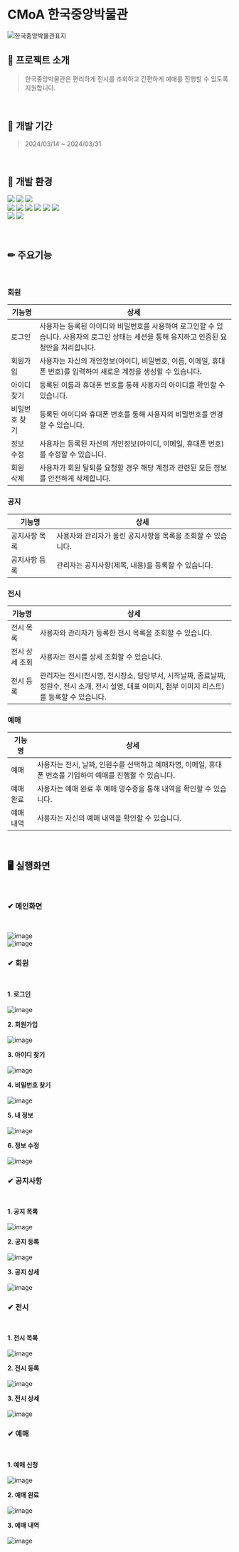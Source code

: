 CMoA 한국중앙박물관
============================
![한국중앙박물관표지](https://github.com/2311PublicDataWebApp/CMOAWEB/assets/152952334/c8b3c24c-f5cd-4153-b623-4d4f28182c29)
## 💬 프로젝트 소개
> 한국중앙박물관은 편리하게 전시를 조회하고 간편하게 예매를 진행할 수 있도록 지원합니다.

<br/>

## 📅 개발 기간
> 2024/03/14 ~ 2024/03/31

<br/>

## 🔧 개발 환경
<img src="https://img.shields.io/badge/Spring Boot-6DB33F?style=flat-square&logo=springboot&logoColor=white"/> <img src="https://img.shields.io/badge/Oracle-F80000?style=flat-square&logo=oracle&logoColor=white"/> <img src="https://img.shields.io/badge/VISUAL STUDIO CODE-007ACC?style=flat-square&logo=visualstudiocode&logoColor=white"/>
<br/><img src="https://img.shields.io/badge/JAVA-F80000?style=flat-square&logo=&logoColor=white"/> <img src="https://img.shields.io/badge/MyBatis-111111?style=flat-square&logo=&logoColor=white"/> <img src="https://img.shields.io/badge/HTML5-E34F26?style=flat-square&logo=html5&logoColor=white"/> <img src="https://img.shields.io/badge/CSS3-1572B6?style=flat-square&logo=css3&logoColor=white"/> <img src="https://img.shields.io/badge/JavaScript-F7DF1E?style=flat-square&logo=javascript&logoColor=white"/> <img src="https://img.shields.io/badge/Apache Maven-C71A36?style=flat-square&logo=apachemaven&logoColor=white"/>
<br/><img src="https://img.shields.io/badge/GitHub-181717?style=flat-square&logo=github&logoColor=white"/> <img src="https://img.shields.io/badge/Bootstrap-7952B3?style=flat-square&logo=bootstrap&logoColor=white"/>

<br/>

## ✏ 주요기능
<br/>

### 회원
|기능명|상세|
| ---- | -- |
| 로그인 | 사용자는 등록된 아이디와 비밀번호를 사용하여 로그인할 수 있습니다. 사용자의 로그인 상태는 세션을 통해 유지하고 인증된 요청만을 처리합니다. |
| 회원가입 | 사용자는 자신의 개인정보(아이디, 비밀번호, 이름, 이메일, 휴대폰 번호)를 입력하여 새로운 계정을 생성할 수 있습니다. |
| 아이디 찾기 | 등록된 이름과 휴대폰 번호를 통해 사용자의 아이디를 확인할 수 있습니다. |
| 비밀번호 찾기 | 등록된 아이디와 휴대폰 번호를 통해 사용자의 비밀번호를 변경할 수 있습니다. |
| 정보 수정 | 사용자는 등록된 자신의 개인정보(아이디, 이메일, 휴대폰 번호)를 수정할 수 있습니다. |
| 회원 삭제 | 사용자가 회원 탈퇴를 요청할 경우 해당 계정과 관련된 모든 정보를 안전하게 삭제합니다. |

### 공지
|기능명|상세|
| ---- | -- |
| 공지사항 목록 | 사용자와 관리자가 올린 공지사항을 목록을 조회할 수 있습니다. |
| 공지사항 등록 | 관리자는 공지사항(제목, 내용)을 등록할 수 있습니다. |

### 전시
|기능명|상세|
| ---- | -- |
| 전시 목록 | 사용자와 관리자가 등록한 전시 목록을 조회할 수 있습니다. |
| 전시 상세 조회 | 사용자는 전시를 상세 조회할 수 있습니다. |
| 전시 등록 | 관리자는 전시(전시명, 전시장소, 담당부서, 시작날짜, 종료날짜, 정원수, 전시 소개, 전시 설명, 대표 이미지, 첨부 이미지 리스트)를 등록할 수 있습니다. |

### 예매
|기능명|상세|
| ---- | -- |
| 예매 | 사용자는 전시, 날짜, 인원수를 선택하고 예매자명, 이메일, 휴대폰 번호를 기입하여 예매를 진행할 수 있습니다. |
| 예매 완료 | 사용자는 예매 완료 후 예매 영수증을 통해 내역을 확인할 수 있습니다. |
| 예매 내역 | 사용자는 자신의 예매 내역을 확인할 수 있습니다. |

<br/>

## 🖥 실행화면

<br/>

### ✔ 메인화면
<br/>

![image](https://github.com/2311PublicDataWebApp/CMOAWEB/assets/152952334/f94521f6-e270-45e4-9c75-a11654ead163)
<br/>
![image](https://github.com/2311PublicDataWebApp/CMOAWEB/assets/152952334/def5611c-9bbc-441d-ba43-f012244f22e3)

### ✔ 회원
<br/>

**1. 로그인** <br/><br/>
![image](https://github.com/2311PublicDataWebApp/CMOAWEB/assets/152952334/b255dc05-cdcd-4103-b696-0b5f3e53fb8f)

**2. 회원가입** <br/><br/>
![image](https://github.com/2311PublicDataWebApp/CMOAWEB/assets/152952334/84e6d746-98a4-46fd-97f0-15925324b596)

**3. 아이디 찾기** <br/><br/>
![image](https://github.com/2311PublicDataWebApp/CMOAWEB/assets/152952334/b4db427b-4b54-4111-aed1-8cd2cb0e6b6e)

**4. 비밀번호 찾기** <br/><br/>
![image](https://github.com/2311PublicDataWebApp/CMOAWEB/assets/152952334/7b30a45a-648c-4ae7-a5da-4eafd7adc86c)

**5. 내 정보** <br/><br/>
![image](https://github.com/2311PublicDataWebApp/CMOAWEB/assets/152952334/00b226a7-df89-4556-a458-b7001f605354)

**6. 정보 수정** <br/><br/>
![image](https://github.com/2311PublicDataWebApp/CMOAWEB/assets/152952334/d6ee103a-b9fe-4228-b170-75f7ff0d2f3f)

### ✔ 공지사항
<br/>

**1. 공지 목록** <br/><br/>
![image](https://github.com/2311PublicDataWebApp/CMOAWEB/assets/152952334/524e5c1c-eccc-42f4-8261-2f0d14fbfeed)

**2. 공지 등록** <br/><br/>
![image](https://github.com/2311PublicDataWebApp/CMOAWEB/assets/152952334/7e382d41-fa21-4d84-8a9e-27ab4d600026)

**3. 공지 상세** <br/><br/>
![image](https://github.com/2311PublicDataWebApp/CMOAWEB/assets/152952334/2fe46a21-9c10-4cd2-bcd1-7ba560a40b89)

### ✔ 전시
<br/>

**1. 전시 목록** <br/><br/>
![image](https://github.com/2311PublicDataWebApp/CMOAWEB/assets/152952334/894f5c8f-8fdb-46bf-b217-afb467b7637c)

**2. 전시 등록** <br/><br/>
![image](https://github.com/2311PublicDataWebApp/CMOAWEB/assets/152952334/db208fd6-f2a5-4c6c-b276-29c7f5b63725)

**3. 전시 상세** <br/><br/>
![image](https://github.com/2311PublicDataWebApp/CMOAWEB/assets/152952334/80a53806-5049-4854-9aad-51136471ae28)

### ✔ 예매
<br/>

**1. 예매 신청** <br/><br/>
![image](https://github.com/2311PublicDataWebApp/CMOAWEB/assets/152952334/e2b32353-4aa2-4335-ab04-f4c65fb5e913)

**2. 예매 완료** <br/><br/>
![image](https://github.com/2311PublicDataWebApp/CMOAWEB/assets/152952334/398d1af8-22aa-4617-90c1-89728d9222f6)

**3. 예매 내역** <br/><br/>
![image](https://github.com/2311PublicDataWebApp/CMOAWEB/assets/152952334/e378ebcd-80a3-4691-8fc8-218e99a1a91d)

<br/>
